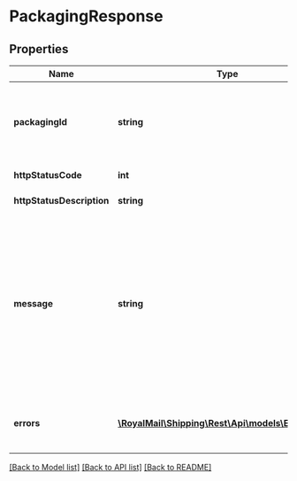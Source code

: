 # PackagingResponse

## Properties
Name | Type | Description | Notes
------------ | ------------- | ------------- | -------------
**packagingId** | **string** | Packaging Id&lt;br /&gt;The Id of the Packaging Details involved in the request. | [optional] 
**httpStatusCode** | **int** | HTTP Status Code | 
**httpStatusDescription** | **string** | HTTP Status Description | 
**message** | **string** | Message&lt;br /&gt;Successful response may include a success message.&lt;br /&gt;Failure responses will have general reason as to why. Further details may be contained in the list of errors. | [optional] 
**errors** | [**\RoyalMail\Shipping\Rest\Api\models\ErrorDetail[]**](ErrorDetail.md) | Errors&lt;br /&gt;Details about why a request failed. | [optional] 

[[Back to Model list]](../README.md#documentation-for-models) [[Back to API list]](../README.md#documentation-for-api-endpoints) [[Back to README]](../README.md)

